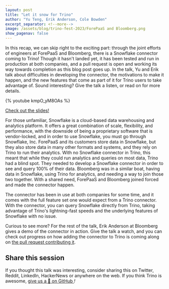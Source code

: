 ```yaml
---
layout: post
title: "Let it snow for Trino"
author: "Yu Teng, Erik Anderson, Cole Bowden"
excerpt_separator: <!--more-->
image: /assets/blog/trino-fest-2023/ForePaaS and Bloomberg.png
show_pagenav: false
---
```


In this recap, we can skip right to the exciting part: through the joint efforts
of engineers at ForePaaS and Bloomberg, there is a Snowflake connector coming
to Trino! Though it hasn't landed yet, it has been tested and run in production
at both companies, and a pull request is open and working its way towards
completion as this blog post goes up. In the talk, Yu and Erik talk about
difficulties in developing the connector, the motivations to make it happen, and
the new features that come as part of it for Trino users to take advantage of.
Sound interesting? Give the talk a listen, or read on for more details.

<!--more-->

{% youtube kmpO_yM8OAs %}

<a class="btn btn-pink btn-md" target="_blank" href="/assets/blog/trino-fest-2023/TrinoFest2023LetItSnow.pdf">
  Check out the slides!
</a>

For those unfamiliar, Snowflake is a cloud-based data warehousing and analytics
platform. It offers a great combination of scale, flexibility, and performance,
with the downside of being a proprietary software that is vendor-locked, and in
order to use Snowflake, you must go through Snowflake, Inc. ForePaaS and its
customers store data in Snowflake, but they also store data in many other 
formats and systems, and they rely on Trino to run their analytics. With no
Snowflake connector in Trino, this meant that while they could run analytics and
queries on most data, Trino had a blind spot. They needed to develop a Snowflake
connector in order to see and query 100% of their data. Bloomberg was in a
similar boat, having data in Snowflake, using Trino for analytics, and needing a
way to join those two together. With a shared need, ForePaaS and Bloomberg
joined forced and made the connector happen.

The connector has been in use at both companies for some time, and it comes with
the full feature set one would expect from a Trino connector. With the connector,
you can query Snowflake directly from Trino, taking advantage of Trino's
lightning-fast speeds and the underlying features of Snowflake with no issue.

Curious to see more? For the rest of the talk, Erik Anderson at Bloomberg gives
a demo of the connector in action. Give the talk a watch, and you can check out
progress on how adding the connector to Trino is coming along on
[the pull request contributing it](https://github.com/trinodb/trino/pull/17909).

## Share this session

If you thought this talk was interesting, consider sharing this on Twitter,
Reddit, LinkedIn, HackerNews or anywhere on the web. If you think Trino is awesome,
[give us a 🌟 on GitHub <i class="fab fa-github"/>](https://github.com/trinodb/trino)!